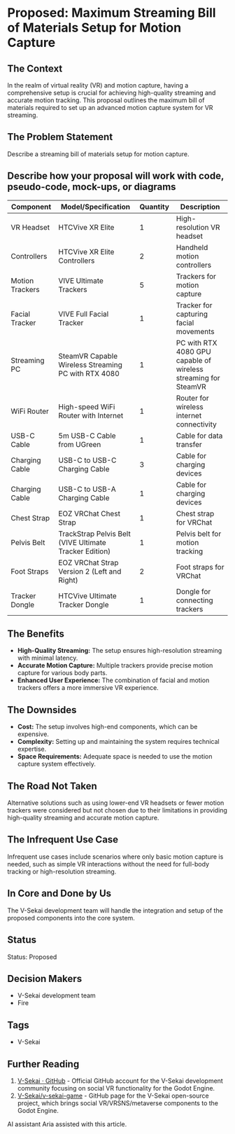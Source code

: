 # Proposed: Maximum Streaming Bill of Materials Setup for Motion Capture

## The Context

In the realm of virtual reality (VR) and motion capture, having a comprehensive setup is crucial for achieving high-quality streaming and accurate motion tracking. This proposal outlines the maximum bill of materials required to set up an advanced motion capture system for VR streaming.

## The Problem Statement

Describe a streaming bill of materials setup for motion capture.

## Describe how your proposal will work with code, pseudo-code, mock-ups, or diagrams

| **Component**   | **Model/Specification**                                | **Quantity** | **Description**                                                |
| --------------- | ------------------------------------------------------ | ------------ | -------------------------------------------------------------- |
| VR Headset      | HTCVive XR Elite                                       | 1            | High-resolution VR headset                                     |
| Controllers     | HTCVive XR Elite Controllers                           | 2            | Handheld motion controllers                                    |
| Motion Trackers | VIVE Ultimate Trackers                                 | 5            | Trackers for motion capture                                    |
| Facial Tracker  | VIVE Full Facial Tracker                               | 1            | Tracker for capturing facial movements                         |
| Streaming PC    | SteamVR Capable Wireless Streaming PC with RTX 4080    | 1            | PC with RTX 4080 GPU capable of wireless streaming for SteamVR |
| WiFi Router     | High-speed WiFi Router with Internet                   | 1            | Router for wireless internet connectivity                      |
| USB-C Cable     | 5m USB-C Cable from UGreen                             | 1            | Cable for data transfer                                        |
| Charging Cable  | USB-C to USB-C Charging Cable                          | 3            | Cable for charging devices                                     |
| Charging Cable  | USB-C to USB-A Charging Cable                          | 1            | Cable for charging devices                                     |
| Chest Strap     | EOZ VRChat Chest Strap                                 | 1            | Chest strap for VRChat                                         |
| Pelvis Belt     | TrackStrap Pelvis Belt (VIVE Ultimate Tracker Edition) | 1            | Pelvis belt for motion tracking                                |
| Foot Straps     | EOZ VRChat Strap Version 2 (Left and Right)            | 2            | Foot straps for VRChat                                         |
| Tracker Dongle  | HTCVive Ultimate Tracker Dongle                        | 1            | Dongle for connecting trackers                                 |

## The Benefits

- **High-Quality Streaming:** The setup ensures high-resolution streaming with minimal latency.
- **Accurate Motion Capture:** Multiple trackers provide precise motion capture for various body parts.
- **Enhanced User Experience:** The combination of facial and motion trackers offers a more immersive VR experience.

## The Downsides

- **Cost:** The setup involves high-end components, which can be expensive.
- **Complexity:** Setting up and maintaining the system requires technical expertise.
- **Space Requirements:** Adequate space is needed to use the motion capture system effectively.

## The Road Not Taken

Alternative solutions such as using lower-end VR headsets or fewer motion trackers were considered but not chosen due to their limitations in providing high-quality streaming and accurate motion capture.

## The Infrequent Use Case

Infrequent use cases include scenarios where only basic motion capture is needed, such as simple VR interactions without the need for full-body tracking or high-resolution streaming.

## In Core and Done by Us

The V-Sekai development team will handle the integration and setup of the proposed components into the core system.

## Status

Status: Proposed <!-- Draft | Proposed | Rejected | Accepted | Deprecated | Superseded by -->

## Decision Makers

- V-Sekai development team
- Fire

## Tags

- V-Sekai

## Further Reading

1. [V-Sekai · GitHub](https://github.com/v-sekai) - Official GitHub account for the V-Sekai development community focusing on social VR functionality for the Godot Engine.
2. [V-Sekai/v-sekai-game](https://github.com/v-sekai/v-sekai-game) - GitHub page for the V-Sekai open-source project, which brings social VR/VRSNS/metaverse components to the Godot Engine.

AI assistant Aria assisted with this article.
